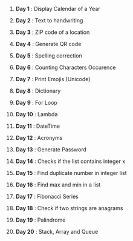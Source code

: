 1. **Day 1** : Display Calendar of a Year

2. **Day 2** : Text to handwriting

3. **Day 3** : ZIP code of a location

4. **Day 4** : Generate QR code

5. **Day 5** : Spelling correction

6. **Day 6** : Counting Characters Occurence

7. **Day 7** : Print Emojis (Unicode)

8. **Day 8** : Dictionary

9. **Day 9** : For Loop

10. **Day 10** : Lambda

11. **Day 11** : DateTime

12. **Day 12** : Acronyms

13. **Day 13** : Generate Password

14. **Day 14** : Checks if the list contains integer x

15. **Day 15** : Find duplicate number in integer list

16. **Day 16** : Find max and min in a list

17. **Day 17** : Fibonacci Series

18. **Day 18** : Check if two strings are anagrams

19. **Day 19** : Palindrome

20. **Day 20** : Stack, Array and Queue